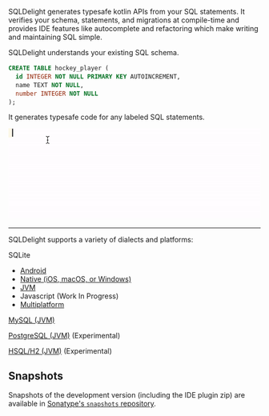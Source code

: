 SQLDelight generates typesafe kotlin APIs from your SQL statements. It verifies your schema, statements, and migrations at compile-time and provides IDE features like autocomplete and refactoring which make writing and maintaining SQL simple.

SQLDelight understands your existing SQL schema.

```sql
CREATE TABLE hockey_player (
  id INTEGER NOT NULL PRIMARY KEY AUTOINCREMENT,
  name TEXT NOT NULL,
  number INTEGER NOT NULL
);
```

It generates typesafe code for any labeled SQL statements.

![intro.gif](images/intro.gif)

---

SQLDelight supports a variety of dialects and platforms:

SQLite

* [Android](android_sqlite)
* [Native (iOS, macOS, or Windows)](native_sqlite)
* [JVM](jvm_sqlite)
* Javascript (Work In Progress)
* [Multiplatform](multiplatform_sqlite)

[MySQL (JVM)](jvm_mysql)

[PostgreSQL (JVM)](jvm_postgresql) (Experimental)

[HSQL/H2 (JVM)](jvm_h2) (Experimental)

## Snapshots

Snapshots of the development version (including the IDE plugin zip) are available in
[Sonatype's `snapshots` repository](https://oss.sonatype.org/content/repositories/snapshots/).
